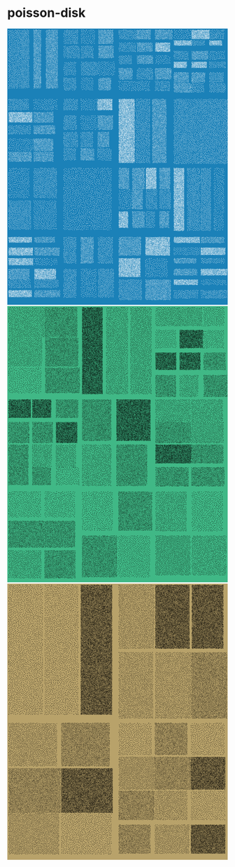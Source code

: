 # poisson-disk
 
![example-1](examples/example-1)
![example-2](examples/example-2)
![example-3](examples/example-3)

